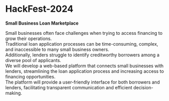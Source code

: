 # HackFest-2024
**Small Business Loan Marketplace**</br>

Small businesses often face challenges when trying to access financing to grow their operations.</br> Traditional loan application processes can be time-consuming, complex, and inaccessible to many small business owners.</br> Additionally, lenders struggle to identify creditworthy borrowers among a diverse pool of applicants.</br>
We will develop a web-based platform that connects small businesses with lenders, streamlining the loan application process and increasing access to financing opportunities.</br>  The platform will provide a user-friendly interface for both borrowers and lenders, facilitating transparent communication and efficient decision-making.</br>
